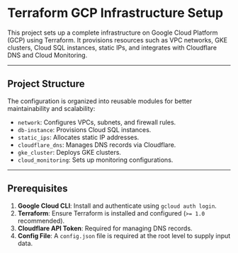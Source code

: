 # Terraform GCP Infrastructure Setup

This project sets up a complete infrastructure on Google Cloud Platform (GCP) using Terraform. It provisions resources such as VPC networks, GKE clusters, Cloud SQL instances, static IPs, and integrates with Cloudflare DNS and Cloud Monitoring.

---

## **Project Structure**
The configuration is organized into reusable modules for better maintainability and scalability:
- `network`: Configures VPCs, subnets, and firewall rules.
- `db-instance`: Provisions Cloud SQL instances.
- `static_ips`: Allocates static IP addresses.
- `cloudflare_dns`: Manages DNS records via Cloudflare.
- `gke_cluster`: Deploys GKE clusters.
- `cloud_monitoring`: Sets up monitoring configurations.

---

## **Prerequisites**
1. **Google Cloud CLI**: Install and authenticate using `gcloud auth login`.
2. **Terraform**: Ensure Terraform is installed and configured (`>= 1.0` recommended).
3. **Cloudflare API Token**: Required for managing DNS records.
4. **Config File**: A `config.json` file is required at the root level to supply input data.
